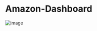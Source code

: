 # Amazon-Dashboard
![image](https://github.com/user-attachments/assets/a1f080e4-2020-4309-89d0-d3c64d86060d)
